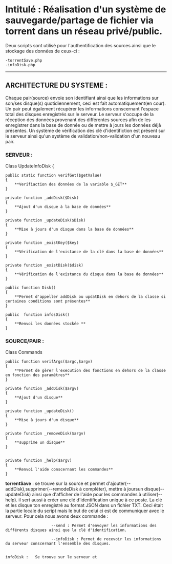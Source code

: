 # Intitulé : Réalisation d'un système de sauvegarde/partage de fichier via torrent dans un réseau privé/public.

Deux scripts sont utilisé pour l'authentification des sources ainsi que le stockage des données de ceux-ci :

    -torrentSave.php 
    -infoDisk.php
    
-----------------------------------------------------------------------------------------------------------
  
  ## ARCHITECTURE DU SYSTEME :  
 Chaque pair(source) envoie son identifiant ainsi que les informations sur son/ses 
 disque(s) quotidiennement, ceci est fait automatiquement(en cour).
 Un pair peut également récupérer les informations conscernant l'espace total des disques enregistrés sur le serveur.
 Le serveur s'occupe de la réception des données provenant des différentes sources afin de les enregistrer dans la base de
 donnée ou de mettre à jours les données déjà présentes. Un système de vérification des clé d'identifiction est présent sur
 le serveur ainsi qu'un système de validation/non-validation d'un nouveau pair.
                                 
 ### SERVEUR :
 
 Class UpdateInfoDisk
{
    
    public static function verifGet($getValue)
    {
        **Verifiaction des données de la variable $_GET**
    }

    private function _addDisk($Disk)
    {
        **Ajout d'un disque à la base de données**
    }

    private function _updateDisk($Disk)
    {
        **Mise à jours d'un disque dans la base de données**
    }

    private function _existKey($key)
    {
        **Vérification de l'existance de la clé dans la base de données**
    }
    
    private function _existDisk($disk)
    {
        **Vérification de l'existance du disque dans la base de données**
    }

    public function Disk()
    {
        **Permet d'appeller addDisk ou updatDisk en dehors de la classe si certaines conditions sont présentes**
    }
    
    public  function infosDisk()
    {
        **Renvoi les données stockée **
    }

 
 
 
 ### SOURCE/PAIR :
                                 
  Class Commands
    
    public function verifArgs($argc,$argv)
    {
        **Permet de gèrer l'execution des fonctions en dehors de la classe en fonction des paramètres**
    }
    
    private function _addDisk($argv) 
    {
        **Ajout d'un disque**
    }

    private function _updateDisk() 
    {
        **Mise à jours d'un disque**
    }
 
    private function _removeDisk($argv) 
    {
        **supprime un disque**
    }
   

    private function _help($argv) 
    {
        **Renvoi l'aide conscernant les commandes**
    }
    
   **torrentSave** : se trouve sur la source et permet d'ajouter(--addDisk),supprimer(--remodeDisk à complèter),
                 mettre à joursun disque(--updateDisk) ainsi que d'afficher de l'aide pour les commandes à utiliser(--help).
                 il sert aussi à  créer une clé d'identification unique à ce poste.
                 La clé et les disque ton enregistré au format JSON dans un fichier TXT.
                 Ceci était la partie locale du script mais le but de celui ci est de communiquer avec le serveur.
                 Pour cela nous avons deux commande :
                  
                        --send : Permet d'envoyer les informations des différents disques ainsi que la clé d'identification.
                        
                        --infoDisk : Permet de recevoir les informations du serveur conscernant l'ensemble des disques.
                        
                        
    infoDisk :   Se trouve sur le serveur et 
                  
                  
                  
                  
